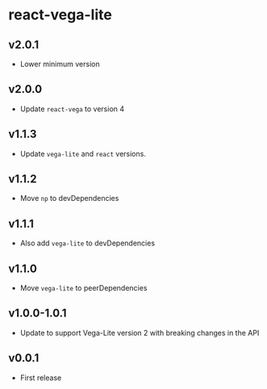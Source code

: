 # react-vega-lite

## v2.0.1
- Lower minimum version

## v2.0.0
- Update `react-vega` to version 4

## v1.1.3
- Update `vega-lite` and `react` versions.

## v1.1.2
- Move `np` to devDependencies

## v1.1.1
- Also add `vega-lite` to devDependencies

## v1.1.0
- Move `vega-lite` to peerDependencies

## v1.0.0-1.0.1
- Update to support Vega-Lite version 2 with breaking changes in the API

## v0.0.1
- First release